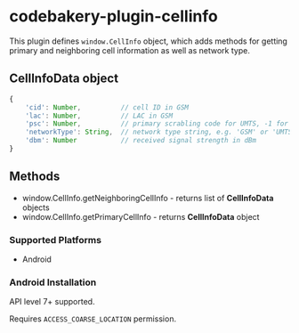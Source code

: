 # codebakery-plugin-cellinfo

This plugin defines `window.CellInfo` object, which adds methods for getting
primary and neighboring cell information as well as network type.

## CellInfoData object

```javascript
{
    'cid': Number,          // cell ID in GSM
    'lac': Number,          // LAC in GSM
    'psc': Number,          // primary scrabling code for UMTS, -1 for GSM
    'networkType': String,  // network type string, e.g. 'GSM' or 'UMTS'
    'dbm': Number           // received signal strength in dBm
}
```

## Methods

- window.CellInfo.getNeighboringCellInfo - returns list of **CellInfoData** objects
- window.CellInfo.getPrimaryCellInfo - returns **CellInfoData** object

### Supported Platforms

- Android

### Android Installation

API level 7+ supported.

Requires `ACCESS_COARSE_LOCATION` permission.
